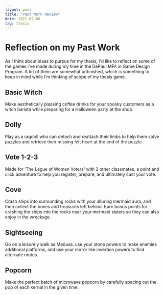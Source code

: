 ```yaml
---
layout: post
title: "Past Work Review"
date: 2021-02-08
tag: thesis
---
```


# Reflection on my Past Work
As I think about ideas to pursue for my thesis, I'd like to reflect on some of the games I've made during my time in the DePaul MFA in Game Design Program. A lot of them are somewhat unfinished, which is something to keep in mind while I'm thinking of scope of my thesis game.

## Basic Witch
Make aesthetically pleasing coffee drinks for your spooky customers as a witch barista while preparing for a Halloween party at the shop.

## Dolly
Play as a ragdoll who can detach and reattach their limbs to help them solve puzzles and retrieve their missing felt heart at the end of the puzzle.

## Vote 1-2-3
Made for 'The Legue of Women Voters' with 2 other classmates, a point and click adventure to help you register, prepare, and ultimately cast your vote.

## Cove
Crash ships into surrounding rocks with your alluring mermaid aura, and then collect the bones and treasures left behind. Earn bonus points for crashing the ships into the rocks near your mermaid sisters so they can also enjoy in the wreckage.

## Sightseeing
Go on a leisurely walk as Medusa, use your stone powers to make enemies additional platforms, and use your mirror like invertion powers to find alternate routes.

## Popcorn
Make the perfect batch of microwave popcorn by carefully spacing out the pop of each kernal in the given time.
